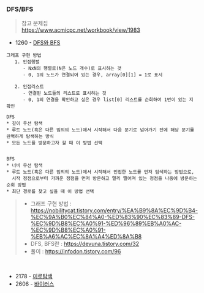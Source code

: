 ### DFS/BFS

> 참고 문제집 <br/>
> https://www.acmicpc.net/workbook/view/1983

* 1260 - [DFS와 BFS](https://www.acmicpc.net/problem/1260)

```
그래프 구현 방법
   1. 인접행렬
      - NxN의 행렬로(N은 노드 개수)로 표시하는 것
      - 0, 1의 노드가 연결되어 있는 경우, array[0][1] = 1로 표시

   2. 인접리스트
      - 연결된 노드들의 리스트로 표시하는 것
      - 0, 1의 연결을 확인하고 싶은 경우 list[0] 리스트를 순회하여 1번이 있는 지 확인

DFS
* 깊이 우선 탐색
* 루트 노드(혹은 다른 임의의 노드)에서 시작해서 다음 분기로 넘어가기 전에 해당 분기를 완벽하게 탐색하는 방식
* 모든 노드를 방문하고자 할 때 이 방법 선택


BFS
* 너비 우선 탐색
* 루트 노드(혹은 다른 임의의 노드)에서 시작해서 인접한 노드를 먼저 탐색하는 방법으로, 
  시작 정점으로부터 가까운 정점을 먼저 방문하고 멀리 떨어져 있는 정점을 나중에 방문하는 순회 방법
* 최단 경로를 찾고 싶을 때 이 방법 선택
```

> - 그래프 구현 방법 : https://nobilitycat.tistory.com/entry/%EA%B9%8A%EC%9D%B4-%EC%9A%B0%EC%84%A0-%ED%83%90%EC%83%89-DFS-%EC%9D%B8%EC%A0%91-%ED%96%89%EB%A0%AC-%EC%9D%B8%EC%A0%91-%EB%A6%AC%EC%8A%A4%ED%8A%B8
> - DFS, BFS란 : https://devuna.tistory.com/32
> - 풀이 : https://infodon.tistory.com/96

<br/>

* 2178 - [미로탐색](https://www.acmicpc.net/problem/2178)
* 2606 - [바이러스](https://www.acmicpc.net/problem/2606)